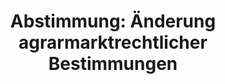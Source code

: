 ---
abstimmung:
  abstimmung: 2
  bundestagssitzung: 133
  legislaturperiode: 18
categories:
- Todo
- "Ern\xE4hrung"
- Landwirtschaft
data:
- title: Abstimmungsergebnis 20151105_2-data.pdf
  url: /res/abstimmungsliste/20151105_2-data.pdf
- title: Abstimmungsergebnis 20151105_2_xls-data.csv
  url: /res/abstimmungsliste/analyses/20151105_2_xls-data.csv
documents:
- local: /res/abstimmungsdaten/018-133-02/1806160.pdf
  title: Drucksache 18/06160.pdf
  url: http://dip21.bundestag.de/dip21/btd/18/061/1806160.pdf
- local: /res/abstimmungsdaten/018-133-02/1806438.pdf
  title: Drucksache 18/06438.pdf
  url: http://dip21.bundestag.de/dip21/btd/18/064/1806438.pdf
ergebnis:
  cdu/csu:
    enthaltung: 0
    gesamt: 310
    ja: 291
    nein: 0
    nichtabgegeben: 19
    ungueltig: 0
  die.linke:
    enthaltung: 0
    gesamt: 64
    ja: 60
    nein: 0
    nichtabgegeben: 4
    ungueltig: 0
  file: 20151105_2_xls-data.csv
  gruenen:
    enthaltung: 0
    gesamt: 63
    ja: 56
    nein: 0
    nichtabgegeben: 7
    ungueltig: 0
  spd:
    enthaltung: 0
    gesamt: 193
    ja: 172
    nein: 0
    nichtabgegeben: 21
    ungueltig: 0
layout: abstimmung
links:
- title: https://www.bundestag.de/parlament/plenum/abstimmung/abstimmung?id=369
  url: https://www.bundestag.de/parlament/plenum/abstimmung/abstimmung?id=369
preview: "Deutscher Bundestag\n\n133. Sitzung des Deutschen Bundestages\nam Donnerstag,\
  \ 5.November 2015\n\nEndg\xFCltiges Ergebnis der Namentlichen Abstimmung Nr. 2\n\
  \nGesetzentwurf der Bundesregierung\nEntwurf eines Zweiten Gesetzes zur \xC4nderung\
  \ agrarmarktrechtlicher Bestimmungen\nDrucksachen 18/6160 und 18/6438\n\nAbgegebene\
  \ Stimmen insgesamt:\n\n579\n\nNicht abgegebene Stimmen:\nJa-Stimmen:\n\n51\n579\n\
  \nNein-Stimmen:\n\n0\n\nEnthaltungen:\n\n0\n\nUng\xFCltige:\n\n0\n\nBerlin, den\
  \ 05.11.2015\n\nBeginn: 17:43\nEnde: 17:46\n"
tags:
- Agrar
- Handel
title: "Abstimmung: \xC4nderung agrarmarktrechtlicher Bestimmungen"
---